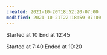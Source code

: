 ```yaml
---
created: 2021-10-20T18:52:20-07:00
modified: 2021-10-21T22:18:59-07:00
---
```


Started at 10
End at 12:45

Started at 7:40
Ended at 10:20
